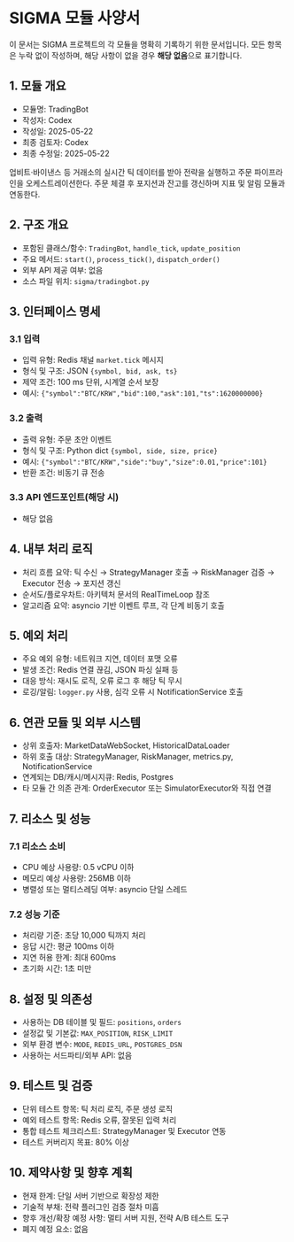 # SIGMA 모듈 사양서

이 문서는 SIGMA 프로젝트의 각 모듈을 명확히 기록하기 위한 문서입니다. 모든 항목은 누락 없이 작성하며, 해당 사항이 없을 경우 **해당 없음**으로 표기합니다.

## 1. 모듈 개요
* 모듈명: TradingBot
* 작성자: Codex
* 작성일: 2025-05-22
* 최종 검토자: Codex
* 최종 수정일: 2025-05-22

업비트·바이낸스 등 거래소의 실시간 틱 데이터를 받아 전략을 실행하고 주문 파이프라인을 오케스트레이션한다. 주문 체결 후 포지션과 잔고를 갱신하며 지표 및 알림 모듈과 연동한다.

## 2. 구조 개요
* 포함된 클래스/함수: `TradingBot`, `handle_tick`, `update_position`
* 주요 메서드: `start()`, `process_tick()`, `dispatch_order()`
* 외부 API 제공 여부: 없음
* 소스 파일 위치: `sigma/tradingbot.py`

## 3. 인터페이스 명세
### 3.1 입력
* 입력 유형: Redis 채널 `market.tick` 메시지
* 형식 및 구조: JSON `{symbol, bid, ask, ts}`
* 제약 조건: 100 ms 단위, 시계열 순서 보장
* 예시: `{"symbol":"BTC/KRW","bid":100,"ask":101,"ts":1620000000}`

### 3.2 출력
* 출력 유형: 주문 초안 이벤트
* 형식 및 구조: Python dict `{symbol, side, size, price}`
* 예시: `{"symbol":"BTC/KRW","side":"buy","size":0.01,"price":101}`
* 반환 조건: 비동기 큐 전송

### 3.3 API 엔드포인트(해당 시)
* 해당 없음

## 4. 내부 처리 로직
* 처리 흐름 요약: 틱 수신 → StrategyManager 호출 → RiskManager 검증 → Executor 전송 → 포지션 갱신
* 순서도/플로우차트: 아키텍처 문서의 RealTimeLoop 참조
* 알고리즘 요약: asyncio 기반 이벤트 루프, 각 단계 비동기 호출

## 5. 예외 처리
* 주요 예외 유형: 네트워크 지연, 데이터 포맷 오류
* 발생 조건: Redis 연결 끊김, JSON 파싱 실패 등
* 대응 방식: 재시도 로직, 오류 로그 후 해당 틱 무시
* 로깅/알림: `logger.py` 사용, 심각 오류 시 NotificationService 호출

## 6. 연관 모듈 및 외부 시스템
* 상위 호출자: MarketDataWebSocket, HistoricalDataLoader
* 하위 호출 대상: StrategyManager, RiskManager, metrics.py, NotificationService
* 연계되는 DB/캐시/메시지큐: Redis, Postgres
* 타 모듈 간 의존 관계: OrderExecutor 또는 SimulatorExecutor와 직접 연결

## 7. 리소스 및 성능
### 7.1 리소스 소비
* CPU 예상 사용량: 0.5 vCPU 이하
* 메모리 예상 사용량: 256MB 이하
* 병렬성 또는 멀티스레딩 여부: asyncio 단일 스레드

### 7.2 성능 기준
* 처리량 기준: 초당 10,000 틱까지 처리
* 응답 시간: 평균 100ms 이하
* 지연 허용 한계: 최대 600ms
* 초기화 시간: 1초 미만

## 8. 설정 및 의존성
* 사용하는 DB 테이블 및 필드: `positions`, `orders`
* 설정값 및 기본값: `MAX_POSITION`, `RISK_LIMIT`
* 외부 환경 변수: `MODE`, `REDIS_URL`, `POSTGRES_DSN`
* 사용하는 서드파티/외부 API: 없음

## 9. 테스트 및 검증
* 단위 테스트 항목: 틱 처리 로직, 주문 생성 로직
* 예외 테스트 항목: Redis 오류, 잘못된 입력 처리
* 통합 테스트 체크리스트: StrategyManager 및 Executor 연동
* 테스트 커버리지 목표: 80% 이상

## 10. 제약사항 및 향후 계획
* 현재 한계: 단일 서버 기반으로 확장성 제한
* 기술적 부채: 전략 플러그인 검증 절차 미흡
* 향후 개선/확장 예정 사항: 멀티 서버 지원, 전략 A/B 테스트 도구
* 폐지 예정 요소: 없음
